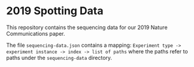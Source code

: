 # 2019 Spotting Data

This repository contains the sequencing data for our 2019 Nature Communications paper.

The file `sequencing-data.json` contains a mapping:
`Experiment type -> experiment instance -> index -> list of paths`
where the paths refer to paths under the `sequencing-data` directory.
